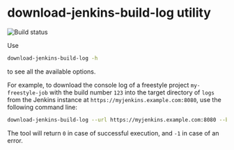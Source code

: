 # download-jenkins-build-log utility

![Build status](https://travis-ci.org/bertold/download-jenkins-build-log.svg?branch=master)

Use
```bash
download-jenkins-build-log -h
```
to see all the available options.

For example, to download the console log of a freestyle project `my-freestyle-job`
with the build number `123` into the target directory of `logs` from the Jenkins
instance at `https://myjenkins.example.com:8080`, use the following command line:
```bash
download-jenkins-build-log --url https://myjenkins.example.com:8080 --build 123 --directory logs my-freestyle-job
```

The tool will return `0` in case of successful execution, and `-1` in case of an error. 
